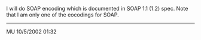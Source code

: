 I will do SOAP encoding which is documented in SOAP 1.1 (1.2) spec.
Note that I am only one of the eocodings for SOAP.

---
MU 10/5/2002 01:32